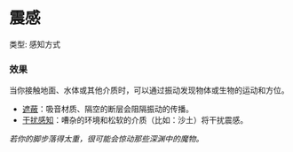 # 震感

类型: 感知方式

### 效果

当你接触地面、水体或其他介质时，可以通过振动发现物体或生物的运动和方位。

- [遮蔽](https://www.notion.so/1b3d619a067b80778e34f8b386199a77?pvs=21)：吸音材质、隔空的断层会阻隔振动的传播。
- [干扰感知](https://www.notion.so/1b3d619a067b8049abf5e879401c2a3a?pvs=21)：嘈杂的环境和松软的介质（比如：沙土）将干扰震感。

*若你的脚步落得太重，很可能会惊动那些深渊中的魔物。*
